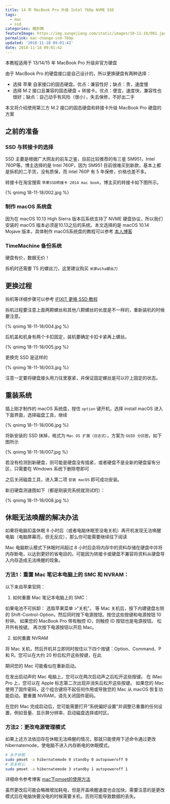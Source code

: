 ```yaml
---
title: 14 年 MacBook Pro 升级 Intel 760p NVME SSD
tags:
  - mac
  - ssd
categories: 瞎折腾
featureImage: https://img.xungejiang.com/static/images/18-11-18/001.jpg
permalink: mac-change-ssd-760p
updated: '2018-11-18 09:01:42'
date: 2018-11-18 09:01:42
---
```



本教程适用于 13/14/15 年 MacBook Pro 升级非官方硬盘

<!--more-->

由于 MacBook Pro 的硬盘接口是自己设计的，所以更换硬盘有两种选择：

- 选择 苹果 自家接口的固态硬盘。优点：兼容性好；缺点：贵，速度慢
- 选择 M.2 接口且兼容的固态硬盘 + 转接卡。优点：便宜，速度快，兼容性也很好；缺点：自己动手有风险（很小），失去保修，不好出二手

本文将介绍使用第三方 M.2 接口的固态硬盘和转接卡升级 MacBook Pro 硬盘的方案

## 之前的准备

### SSD 与转接卡的选择

SSD 主要是根据广大网友的前车之鉴，目前比较推荐的有三星 SM951，Intel 760P等。博主选择的是 Intel 760P，因为 SM951 目前很难买到新款，基本上都是拆机的二手货，没有质保，而 Intel 760P 有 5 年保修，价格也差不多。

转接卡在淘宝搜索 `苹果SSD转接卡 2014 mac book`，博主买的转接卡如下图所示。

{% qnimg 18-11-18/002.jpg %}

### 制作 macOS 系统盘

因为在 macOS 10.13 High Sierra 版本后系统支持了 NVME 硬盘协议，所以我们安装的 macOS 版本必须是10.13之后的系统。本文选择的是 macOS 10.14 Mojave 版本，具体制作 macOS系统盘的教程可以参考 [本人博客](https://blog.xungejiang.com/2016/07/03/install-macOS)

### TimeMachine 备份系统

硬盘有价，数据无价！

拆机时还需要 T5 的螺丝刀，这里建议购买 `米家wiha螺丝刀`

## 更换过程

拆机等详细步骤可以参考 [IFIXIT 更换 SSD 教程](https://www.ifixit.com/Guide/MacBook+Pro+13-Inch+Retina+Display+Mid+2014+SSD+Replacement/27849)

拆机过程要注意上面两颗螺丝和其他八颗螺丝的长度是不一样的，重新装机的时候要注意。

{% qnimg 18-11-18/004.jpg %}

后机盖和机身有两个卡扣固定，装机要确定卡扣卡紧再上螺丝。

{% qnimg 18-11-18/005.jpg %}

更换完 SSD 是这样的

{% qnimg 18-11-18/003.jpg %}

注意一定要将硬盘接头用力往里塞紧，并保证固定螺丝是可以拧上固定的状态。


## 重装系统

插上刚才制作的 macOS 系统盘，按住 `option` 键开机，选择 install macOS 进入下面界面，选择磁盘工具，继续

{% qnimg 18-11-18/006.jpg %}

将新安装的 SSD 抹掉，格式为 `Mac OS 扩展（日志式）`，方案为 `GUID 分区图`，如下图所示

{% qnimg 18-11-18/007.jpg %}

若没有检测到新硬盘，则可能是硬盘没有插紧，或者硬盘不是全新的硬盘留有分区，只需要在 Windows 系统下删除卷即可

之后关闭磁盘工具，进入第二项 `安装 macOS` 即可成功安装。

新旧硬盘测速图如下（都是刚装完系统就测试的）：

{% qnimg 18-11-18/008.jpg %}

## 休眠无法唤醒的解决办法

如果将电脑扣盖休眠 8 小时后（或者电脑休眠至没电关机）再开机发现无法唤醒电脑（电脑屏幕亮，但无反应），那么你可能需要继续往下阅读

Mac 电脑默认模式下休眠时间超过 8 小时后会将内存中的资料存储在硬盘中并将内存断电，以达到更好的省电目的。可能因为转接卡或硬盘不兼容将资料从硬盘导入内存造成无法唤醒的现象。

### 方法1：重置 Mac 笔记本电脑上的 SMC 和 NVRAM：

以下来自苹果官网：

1. 如何重置 Mac 笔记本电脑上的 SMC：

如果电池不可拆卸：
选取苹果菜单 >“关机”。
等 Mac 关机后，按下内建键盘左侧的 Shift-Control-Option，然后同时按下电源按钮。按住这些按键和电源按钮 10 秒钟。
如果您的 MacBook Pro 带有触控 ID，则触控 ID 按钮也是电源按钮。
松开所有按键。
再次按下电源按钮以开启 Mac。

2. 如何重置 NVRAM

将 Mac 关机，然后开机并立即同时按住以下四个按键：Option、Command、P 和 R。您可以在大约 20 秒后松开这些按键，在此

期间您的 Mac 可能看似在重新启动。

在发出启动声的 Mac 电脑上，您可以在两次启动声之后松开这些按键。
在 iMac Pro 上，您可以在 Apple 标志第二次出现并消失后松开这些按键。 
如果您的 Mac 使用了固件密码，这个组合键将不起任何作用或导致您的 Mac 从 macOS 恢复功能启动。要重置 NVRAM，请先关闭固件密码。

在您的 Mac 完成启动后，您可能需要打开“系统偏好设置”并调整已重置的任何设置，例如音量、显示屏分辨率、启动磁盘选择或时区。

### 方法2：更改电源管理模式

如果上述方法依旧存在休眠无法唤醒的情况，那就只能使用下述命令通过更改 hibernatemode，使电脑不进入内存断电的休眠模式。

```bash
# 永不休眠
sudo pmset -a hibernatemode 0 standby 0 autopoweroff 0
# 恢复默认
sudo pmset -a hibernatemode 3 standby 1 autopoweroff 1
```

详细命令参考博客 [mac下pmset的使用方法](https://www.cnblogs.com/zhengran/p/4802582.html)

虽然更改后可能会略微增加耗电，但是开盖唤醒速度也会加快。需要注意的是更改模式后在电脑快要没电的时候需要关机，否则可能导致数据的丢失。
